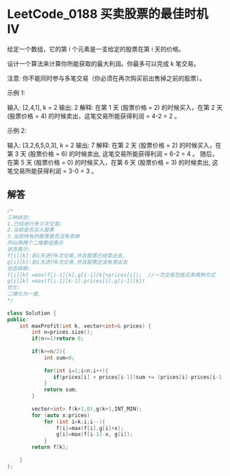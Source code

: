 # LeetCode_0188 买卖股票的最佳时机 IV
给定一个数组，它的第 i 个元素是一支给定的股票在第 i 天的价格。

设计一个算法来计算你所能获取的最大利润。你最多可以完成 k 笔交易。

注意: 你不能同时参与多笔交易（你必须在再次购买前出售掉之前的股票）。

示例 1:

输入: [2,4,1], k = 2
输出: 2
解释: 在第 1 天 (股票价格 = 2) 的时候买入，在第 2 天 (股票价格 = 4) 的时候卖出，这笔交易所能获得利润 = 4-2 = 2 。

示例 2:

输入: [3,2,6,5,0,3], k = 2
输出: 7
解释: 在第 2 天 (股票价格 = 2) 的时候买入，在第 3 天 (股票价格 = 6) 的时候卖出, 这笔交易所能获得利润 = 6-2 = 4 。
     随后，在第 5 天 (股票价格 = 0) 的时候买入，在第 6 天 (股票价格 = 3) 的时候卖出, 这笔交易所能获得利润 = 3-0 = 3 。

## 解答
```C++
/*
三种状态:
1.已经进行多少次交易;
2.当前是否买入股票
3.当前持有的股票是否没有卖掉
所以用两个二维数组表示
状态表示:
f[i][k]:前i天进行k次交易,并且股票已经卖出去,
g[i][k]:前i天进行k次交易,并且股票还没有卖出去
状态转移:
f[i][k] =max(f[i-1][k],g[i-1][k]+prices[i]);  //一次交易包括买卖两种方式
g[i][k] =max(f[i-1][k-1]-prices[i],g[i-1][k])
优化:
二维化为一维,
*/
 
class Solution {
public:
    int maxProfit(int k, vector<int>& prices) {
        int n=prices.size();
        if(n<=1)return 0;
        
        if(k>=n/2){
            int sum=0;
            
            for(int i=1;i<n;i++){
               if(prices[i] > prices[i-1])sum += (prices[i]-prices[i-1]);
            }
            return sum;
        }
        
        vector<int> f(k+1,0),g(k+1,INT_MIN);
        for (auto x:prices)
            for (int i=k;i;i--){
                f[i]=max(f[i],g[i]+x);
                g[i]=max(f[i-1]-x, g[i]);
            }
        return f[k];
        
    }
};
```

